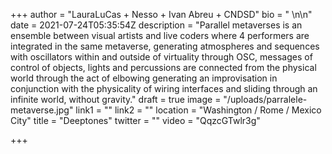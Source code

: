 +++
author = "LauraLuCas + Nesso + Ivan Abreu + CNDSD"
bio = " \n\n"
date = 2021-07-24T05:35:54Z
description = "Parallel metaverses is an ensemble between visual artists and live coders where 4 performers are integrated in the same metaverse, generating atmospheres and sequences with oscillators within and outside of virtuality through OSC, messages of control of objects, lights and percussions are connected from the physical world through the act of elbowing generating an improvisation in conjunction with the physicality of wiring interfaces and sliding through an infinite world, without gravity."
draft = true
image = "/uploads/parralele-metaverse.jpg"
link1 = ""
link2 = ""
location = "Washington / Rome / Mexico City"
title = "Deeptones"
twitter = ""
video = "QqzcGTwlr3g"

+++

